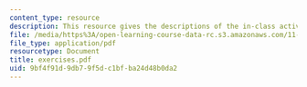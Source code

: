```yaml
---
content_type: resource
description: This resource gives the descriptions of the in-class activities.
file: /media/https%3A/open-learning-course-data-rc.s3.amazonaws.com/11-965-reflective-practice-an-approach-for-expanding-your-learning-frontiers-january-iap-2007/9bf4f91d9db79f5dc1bfba24d48b0da2_exercises.pdf
file_type: application/pdf
resourcetype: Document
title: exercises.pdf
uid: 9bf4f91d-9db7-9f5d-c1bf-ba24d48b0da2
---
```

